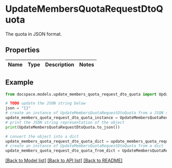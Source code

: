 # UpdateMembersQuotaRequestDtoQuota

The quota in JSON format.

## Properties

Name | Type | Description | Notes
------------ | ------------- | ------------- | -------------

## Example

```python
from docspace.models.update_members_quota_request_dto_quota import UpdateMembersQuotaRequestDtoQuota

# TODO update the JSON string below
json = "{}"
# create an instance of UpdateMembersQuotaRequestDtoQuota from a JSON string
update_members_quota_request_dto_quota_instance = UpdateMembersQuotaRequestDtoQuota.from_json(json)
# print the JSON string representation of the object
print(UpdateMembersQuotaRequestDtoQuota.to_json())

# convert the object into a dict
update_members_quota_request_dto_quota_dict = update_members_quota_request_dto_quota_instance.to_dict()
# create an instance of UpdateMembersQuotaRequestDtoQuota from a dict
update_members_quota_request_dto_quota_from_dict = UpdateMembersQuotaRequestDtoQuota.from_dict(update_members_quota_request_dto_quota_dict)
```
[[Back to Model list]](../README.md#documentation-for-models) [[Back to API list]](../README.md#documentation-for-api-endpoints) [[Back to README]](../README.md)


